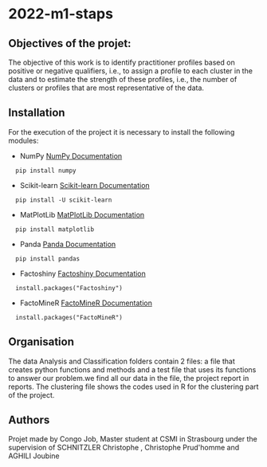 # 2022-m1-staps
## Objectives of the projet: 

 The objective of this work is to identify practitioner profiles based on positive or negative qualifiers, i.e., to assign a profile to each cluster in the data and to estimate the strength of these profiles, i.e., the number of clusters or profiles that are most representative of the data.



## Installation
For the execution of the project it is necessary to install the following modules:
* NumPy [NumPy Documentation](https://numpy.org/doc/ "Title")
```shell
  pip install numpy
```
* Scikit-learn [Scikit-learn Documentation](https://scikit-learn.org/stable/index.html "Title")
```shell
  pip install -U scikit-learn
```
* MatPlotLib [MatPlotLib Documentation](https://matplotlib.org/stable/index.html "Title")
```shell
  pip install matplotlib
```
* Panda [Panda Documentation](https://pandas.pydata.org/docs/ "Title")
```shell
  pip install pandas
```
* Factoshiny [Factoshiny Documentation](https://www.rdocumentation.org/packages/Factoshiny/v "Title")
```shell
  install.packages("Factoshiny")
```
* FactoMineR [FactoMineR Documentation](https://www.rdocumentation.org/packages/FactoMineR/ "Title")
```shell
  install.packages("FactoMineR")
```

## Organisation 
The data Analysis and Classification folders contain 2 files: a file that creates python functions and methods and a test file that uses its functions to answer our problem.we find all our data in the file, the project report in reports.
The clustering file shows the codes used in R for the clustering part of the project. 




## Authors
Projet made by Congo Job, Master student at CSMI in Strasbourg under the supervision of SCHNITZLER Christophe , Christophe Prud'homme and AGHILI Joubine 



